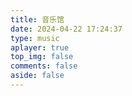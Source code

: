 ```yaml
---
title: 音乐馆
date: 2024-04-22 17:24:37
type: music
aplayer: true
top_img: false
comments: false
aside: false
---
```

